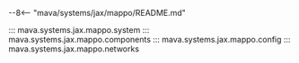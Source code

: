 --8<-- "mava/systems/jax/mappo/README.md"

::: mava.systems.jax.mappo.system
::: mava.systems.jax.mappo.components
::: mava.systems.jax.mappo.config
::: mava.systems.jax.mappo.networks
